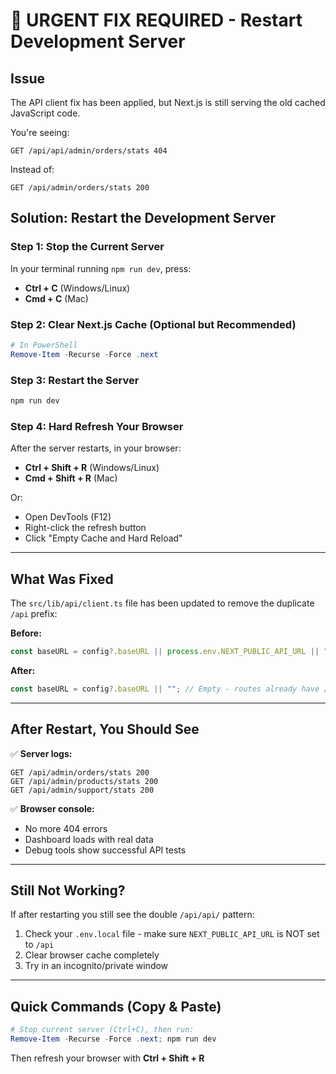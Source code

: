 # 🚨 URGENT FIX REQUIRED - Restart Development Server

## Issue

The API client fix has been applied, but Next.js is still serving the old cached JavaScript code.

You're seeing:

```
GET /api/api/admin/orders/stats 404
```

Instead of:

```
GET /api/admin/orders/stats 200
```

## Solution: Restart the Development Server

### Step 1: Stop the Current Server

In your terminal running `npm run dev`, press:

- **Ctrl + C** (Windows/Linux)
- **Cmd + C** (Mac)

### Step 2: Clear Next.js Cache (Optional but Recommended)

```powershell
# In PowerShell
Remove-Item -Recurse -Force .next
```

### Step 3: Restart the Server

```powershell
npm run dev
```

### Step 4: Hard Refresh Your Browser

After the server restarts, in your browser:

- **Ctrl + Shift + R** (Windows/Linux)
- **Cmd + Shift + R** (Mac)

Or:

- Open DevTools (F12)
- Right-click the refresh button
- Click "Empty Cache and Hard Reload"

---

## What Was Fixed

The `src/lib/api/client.ts` file has been updated to remove the duplicate `/api` prefix:

**Before:**

```typescript
const baseURL = config?.baseURL || process.env.NEXT_PUBLIC_API_URL || "/api";
```

**After:**

```typescript
const baseURL = config?.baseURL || ""; // Empty - routes already have /api
```

---

## After Restart, You Should See

✅ **Server logs:**

```
GET /api/admin/orders/stats 200
GET /api/admin/products/stats 200
GET /api/admin/support/stats 200
```

✅ **Browser console:**

- No more 404 errors
- Dashboard loads with real data
- Debug tools show successful API tests

---

## Still Not Working?

If after restarting you still see the double `/api/api/` pattern:

1. Check your `.env.local` file - make sure `NEXT_PUBLIC_API_URL` is NOT set to `/api`
2. Clear browser cache completely
3. Try in an incognito/private window

---

## Quick Commands (Copy & Paste)

```powershell
# Stop current server (Ctrl+C), then run:
Remove-Item -Recurse -Force .next; npm run dev
```

Then refresh your browser with **Ctrl + Shift + R**
